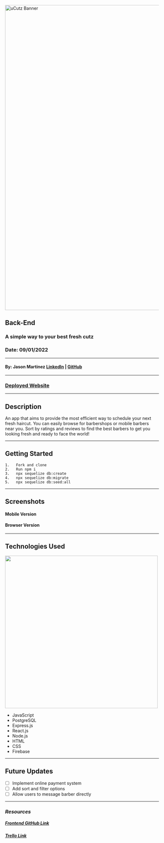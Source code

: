 <img style="center" src="" alt="uCutz Banner"  width="1000">

## Back-End

### A simple way to your best fresh cutz

### Date: 09/01/2022

---

#### By: Jason Martinez <a href="https://www.linkedin.com/in/martinez-jason/" target="_blank" rel="noreferrer">LinkedIn</a> | <a href="https://github.com/jasonmar08" target="_blank" rel="noreferrer">GitHub</a>

---

### <a href="" target="_blank" alt="Deployed Website" rel="noreferrer">Deployed Website</a>

---

## Description

An app that aims to provide the most efficient way to schedule your next fresh haircut. You can easily browse for barbershops or mobile barbers near you. Sort by ratings and reviews to find the best barbers to get you looking fresh and ready to face the world! 

---

## Getting Started

    1.   Fork and clone
    2.   Run npm i
    3.   npx sequelize db:create
    4.   npx sequelize db:migrate
    5.   npx sequelize db:seed:all

---

## Screenshots

#### Mobile Version


#### Browser Version


---

## Technologies Used

<img style="center" src="https://repository-images.githubusercontent.com/248812720/56902700-c5bd-11ea-813f-ed8631377258"  width="500">

- JavaScript
- PostgreSQL
- Express.js
- React.js
- Node.js
- HTML
- CSS
- Firebase

---

## Future Updates

- [ ] Implement online payment system 
- [ ] Add sort and filter options
- [ ] Allow users to message barber directly

---

### **_Resources_**

##### [Frontend GitHub Link](https://github.com/jasonmar08/uCutz_Front_End)

##### [Trello Link](https://trello.com/invite/b/CEbsyhcc/b827462dedffdd5d0e34d487a8183d73/ucutz-full-stack-pern)